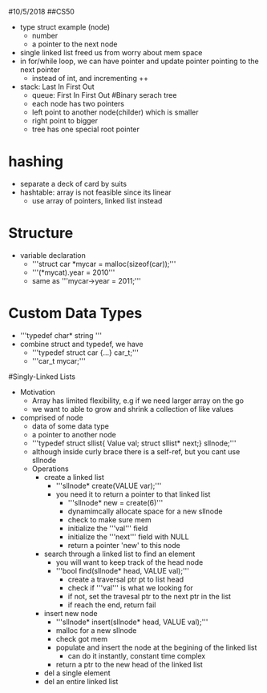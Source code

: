 #10/5/2018
##CS50
- type struct example (node)
  - number
  - a pointer to the next node
- single linked list freed us from worry about mem space
- in for/while loop, we can have pointer and update pointer pointing to the next pointer
  - instead of int, and incrementing ++
- stack: Last In First Out
  - queue: First In First Out
#Binary serach tree
  - each node has two pointers
  - left point to another node(childer) which is smaller
  - right point to bigger
  - tree has one special root pointer
# hashing
  - separate a deck of card by suits
  - hashtable: array is not feasible since its linear
    - use array of pointers, linked list instead

# Structure
  - variable declaration
    - '''struct car \*mycar = malloc(sizeof(car));'''
    - '''(\*mycat).year = 2010'''
	- same as '''mycar->year = 2011;'''
# Custom Data Types
  - '''typedef char\* string '''
  - combine struct and typedef, we have
    - '''typedef struct car {...} car_t;'''
	- '''car_t mycar;'''

#Singly-Linked Lists
  - Motivation
    - Array has limited flexibility, e.g if we need larger array on the go
	- we want to able to grow and shrink a collection of like values
  - comprised of node
    - data of some data type
	- a pointer to another node
	- '''typedef struct sllist{
		Value val;
		struct sllist* next;} sllnode;'''
	- although inside curly brace there is a self-ref, but you cant use sllnode
	- Operations
	  - create a linked list 
	    - '''sllnode* create(VALUE var);'''
		- you need it to return a pointer to that linked list 
		  - '''sllnode* new = create(6)'''
		  - dynamimcally allocate space for a new sllnode
		  - check to make sure mem
		  - initialize the '''val''' field
		  - initialize the '''next''' field with NULL
		  - return a pointer 'new'  to this node 
	  - search through a linked list to find an element
	    - you will want to keep track of the head node 
	    - '''bool find(sllnode* head, VALUE val);'''
		  - create a traversal ptr pt to list head
		  - check if '''val''' is what we looking for
		  - if not, set the travesal ptr to the next ptr in the list 
		  - if reach the end, return fail
	  - insert new node
	    - '''sllnode* insert(sllnode* head, VALUE val);'''
		- malloc for a new sllnode
		- check got mem
		- populate and insert the node at the begining of the linked list 
	      - can do it instantly, constant time complex
		- return a ptr to the new head of the linked list
	  - del a single element
	  - del an entire linked list 

